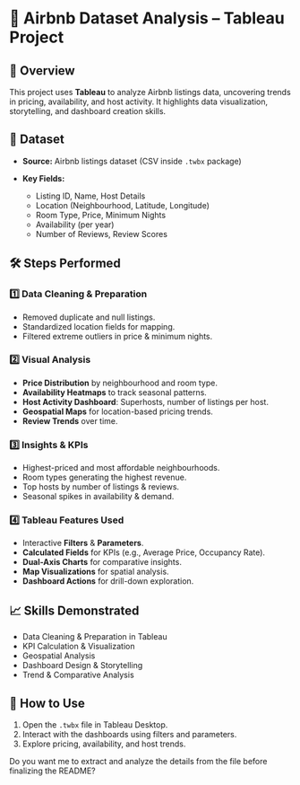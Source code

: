 
# 🏡 Airbnb Dataset Analysis – Tableau Project

## 📌 Overview

This project uses **Tableau** to analyze Airbnb listings data, uncovering trends in pricing, availability, and host activity. It highlights data visualization, storytelling, and dashboard creation skills.

## 📂 Dataset

* **Source:** Airbnb listings dataset (CSV inside `.twbx` package)
* **Key Fields:**

  * Listing ID, Name, Host Details
  * Location (Neighbourhood, Latitude, Longitude)
  * Room Type, Price, Minimum Nights
  * Availability (per year)
  * Number of Reviews, Review Scores

## 🛠️ Steps Performed

### 1️⃣ Data Cleaning & Preparation

* Removed duplicate and null listings.
* Standardized location fields for mapping.
* Filtered extreme outliers in price & minimum nights.

### 2️⃣ Visual Analysis

* **Price Distribution** by neighbourhood and room type.
* **Availability Heatmaps** to track seasonal patterns.
* **Host Activity Dashboard**: Superhosts, number of listings per host.
* **Geospatial Maps** for location-based pricing trends.
* **Review Trends** over time.

### 3️⃣ Insights & KPIs

* Highest-priced and most affordable neighbourhoods.
* Room types generating the highest revenue.
* Top hosts by number of listings & reviews.
* Seasonal spikes in availability & demand.

### 4️⃣ Tableau Features Used

* Interactive **Filters** & **Parameters**.
* **Calculated Fields** for KPIs (e.g., Average Price, Occupancy Rate).
* **Dual-Axis Charts** for comparative insights.
* **Map Visualizations** for spatial analysis.
* **Dashboard Actions** for drill-down exploration.

## 📈 Skills Demonstrated

* Data Cleaning & Preparation in Tableau
* KPI Calculation & Visualization
* Geospatial Analysis
* Dashboard Design & Storytelling
* Trend & Comparative Analysis

## 🚀 How to Use

1. Open the `.twbx` file in Tableau Desktop.
2. Interact with the dashboards using filters and parameters.
3. Explore pricing, availability, and host trends.


Do you want me to extract and analyze the details from the file before finalizing the README?

